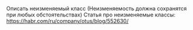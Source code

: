 Описать неизменяемый класс (Неизменяемость должна сохранятся при любых обстоятельствах)
Статья про неизменяемые классы: https://habr.com/ru/company/otus/blog/552630/
